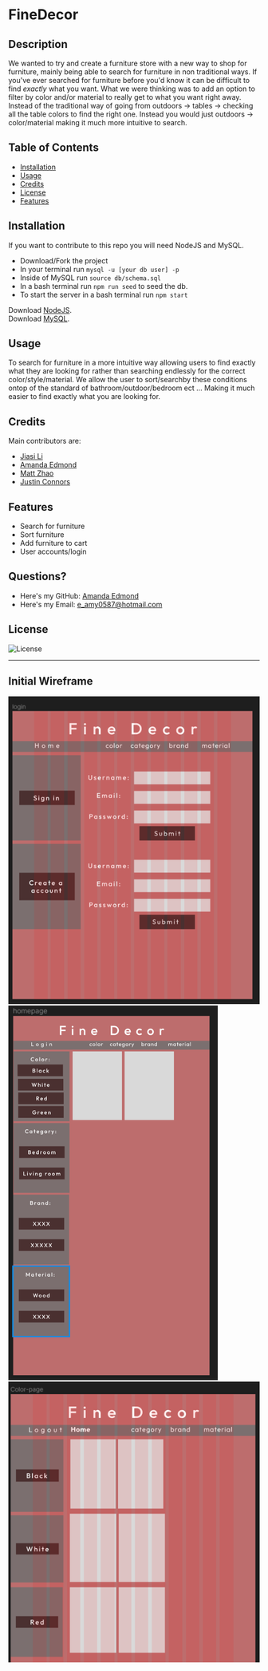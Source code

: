 # FineDecor

## Description

We wanted to try and create a furniture store with a new way to shop for furniture, mainly being able to search for furniture in non traditional ways. If you've ever searched for furniture before you'd know it can be difficult to find *exactly* what you want. What we were thinking was to add an option to filter by color and/or material to really get to what you want right away. Instead of the traditional way of going from outdoors -> tables -> checking all the table colors to find the right one. Instead you would just outdoors -> color/material making it much more intuitive to search.

## Table of Contents

- [Installation](#installation)
- [Usage](#usage)
- [Credits](#credits)
- [License](#license)
- [Features](#features)

## Installation

If you want to contribute to this repo you will need NodeJS and MySQL. 
- Download/Fork the project
- In your terminal run ```mysql -u [your db user] -p``` 
- Inside of MySQL run ```source db/schema.sql```
- In a bash terminal run ```npm run seed``` to seed the db.
- To start the server in a bash terminal run ```npm start```

Download [NodeJS](https://nodejs.org/en/download).<br>
Download [MySQL](https://dev.mysql.com/downloads/installer/).

## Usage

To search for furniture in a more intuitive way allowing users to find exactly what they are looking for rather than searching endlessly for the correct color/style/material. We allow the user to sort/searchby these conditions ontop of the standard of bathroom/outdoor/bedroom ect ... Making it much easier to find exactly what you are looking for.

## Credits

Main contributors are:
- [Jiasi Li](https://github.com/Jiasisi)
- [Amanda Edmond](https://github.com/AmyEdmond)
- [Matt Zhao](https://github.com/unbmattzhao)
- [Justin Connors](https://github.com/Justin-Connors)

## Features

- Search for furniture
- Sort furniture
- Add furniture to cart
- User accounts/login

## Questions?

- Here's my GitHub: [Amanda Edmond](https://github.com/AmyEdmond) <br>
- Here's my Email: [e_amy0587@hotmail.com](mailto:e_amy0587@hotmail.com)

## License
![License](https://img.shields.io/badge/license-MIT-blue.svg)

---

## Initial Wireframe
![Alt text](public/img/sgnin.png "Sign In")
![Alt text](public/img/hmpg.png "Home Page")
![Alt text](public/img/sort.png "Sort")